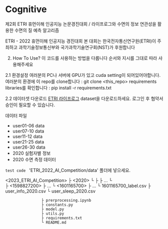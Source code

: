 # Cognitive
제2회 ETRI 휴먼이해 인공지능 논문경진대회 / 라이프로그와 수면의 정보 연관성을 활용한 수면의 질 예측 알고리즘


ETRI - 2022 휴먼이해 인공지능 경진대회
본 대회는 한국전자통신연구원(ETRI)이 주최하고 과학기술정보통신부와 국가과학기술연구회(NST)가 후원합니다

2. How To Use?
이 코드를 사용하는 방법을 다룹니다
순서와 지시를 그대로 따라 사용해주세요

2.1 환경설정
여러분의 PC나 서버에 GPU가 있고 cuda setting이 되어있어야합니다.
여러분의 환경에 이 repo를 clone합니다 : git clone <this_repo>
requirements libraries를 확인합니다 : pip install -r requirements.txt

2.2 데이터셋 다운로드
[ETRI 라이프로그](https://nanum.etri.re.kr/share/schung1/ETRILifelogDataset2020?lang=ko_KR) dataset을 다운로드하세요.
로그인 후 협약서 승인이 필요할 수 있습니다.

데이터 파일
- user01-06 data
- user07-10 data
- user11-12 data
- user21-25 data
- user26-30 data
- 2020 실험자별 정보
- 2020 수면 측정 데이터



<code>test code </code>
 'ETRI_2022_AI_Competition/data' 폴더에 넣으세요.

 <2023_ETRI_AI_Competition>
                    ├ <2020>
                        └ <user01-30>
                            ├ <user01>
                            ├ ...
                            └ <user30>  
                                ├ <1598827200>
                                ├ ...
                                └ <1601165700>
                                    ├ ...
                                    └ 1601165700_label.csv
                        ├ user_info_2020.csv
                        └ user_sleep_2020.csv

                    ├ prerprocessing.ipynb
                    ├ constants.py
                    ├ model.py
                    ├ utils.py
                    ├ requirements.txt
                    └ README.md